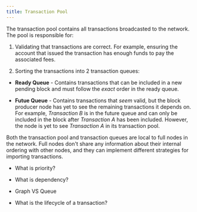 ```yaml
---
title: Transaction Pool
---
```



The transaction pool contains all transactions broadcasted to the network. The pool is responsible for:

1) Validating that transactions are correct. For example, ensuring the account that issued the transaction has enough funds to pay the associated fees.

2) Sorting the transactions into 2 transaction queues:
  - **Ready Queue** -  Contains transactions that can be included in a new pending block and must follow the *exact* order in the ready queue.

  - **Futue Queue** - Contains transactions that *seem* valid, but the block producer node has yet to see the remaining transactions it depends on. For example, *Transaction B* is in the future queue and can only be included in the block after *Transaction A* has been included. However, the node is yet to see *Transaction A* in its transaction pool.

Both the transaction pool and transaction queues are local to full nodes in the network. Full nodes don't share any information about their internal ordering with other nodes, and they can implement different strategies for importing transactions.


* What is priority?

* What is dependency?

* Graph VS Queue

* What is the lifecycle of a transaction?
